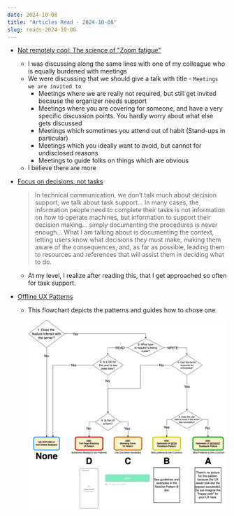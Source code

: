 ```yaml
---
date: 2024-10-08
title: "Articles Read - 2024-10-08"
slug: reads-2024-10-08
---
```




* [Not remotely cool: The science of "Zoom fatigue"][1]
  * I was discussing along the same lines with one of my colleague who is equally burdened with meetings
  * We were discussing that we should give a talk with title - `Meetings we are invited to`
    * Meetings where we are really not required, but still get invited because the organizer needs support
    * Meetings where you are covering for someone, and have a very specific discussion points. You hardly worry about what else gets discussed
    * Meetings which sometimes you attend out of habit (Stand-ups in particular)
    * Meetings which you ideally want to avoid, but cannot for undisclosed reasons
    * Meetings to guide folks on things which are obvious
  * I believe there are more

* [Focus on decisions, not tasks][3]
  > In technical communication, we don’t talk much about decision support; we talk about task support... In many cases, the information people need to complete their tasks is not information on how to operate machines, but information to support their decision making... simply documenting the procedures is never enough... What I am talking about is documenting the context, letting users know what decisions they must make, making them aware of the consequences, and, as far as possible, leading them to resources and references that will assist them in deciding what to do.
  * At my level, I realize after reading this, that I get approached so often for task support.

* [Offline UX Patterns][4]
  * This flowchart depicts the patterns and guides how to chose one

    ![Choosing an Offline UX Pattern Flowchart][5]



  [1]: https://bigthink.com/business/not-remotely-cool-the-science-of-zoom-fatigue/
  [2]: https://registerspill.thorstenball.com/p/how-i-use-git
  [3]: https://technicalwriting.dev/strategy/decisions.html
  [4]: https://github.com/Expensify/App/blob/main/contributingGuides/OFFLINE_UX.md
  [5]: https://github.com/Expensify/App/raw/main/contributingGuides/OfflineUX_Patterns_Flowchart.png
